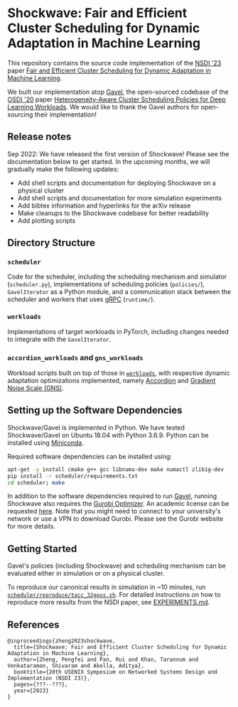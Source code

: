 # Shockwave: Fair and Efficient Cluster Scheduling for Dynamic Adaptation in Machine Learning

This repository contains the source code implementation of the [NSDI '23](https://www.usenix.org/conference/nsdi23) paper [Fair and Efficient Cluster Scheduling for Dynamic Adaptation in Machine Learning](https://www.usenix.org/conference/nsdi23/presentation/zheng).

We built our implementation atop [Gavel](https://github.com/stanford-futuredata/gavel), the open-sourced codebase of the [OSDI '20](https://www.usenix.org/conference/osdi20) paper [Heterogeneity-Aware Cluster Scheduling Policies for Deep Learning Workloads](https://www.usenix.org/conference/osdi20/presentation/narayanan-deepak). We would like to thank the Gavel authors for open-sourcing their implementation!

## Release notes

Sep 2022: We have released the first version of Shockwave! Please see the documentation below to get started. In the upcoming months, we will gradually make the following updates:

* Add shell scripts and documentation for deploying Shockwave on a physical cluster
* Add shell scripts and documentation for more simulation experiments
* Add bibtex information and hyperlinks for the arXiv release
* Make cleanups to the Shockwave codebase for better readability
* Add plotting scripts

## Directory Structure

### `scheduler`
Code for the scheduler, including the scheduling mechanism and simulator (`scheduler.py`), implementations of scheduling policies (`policies/`), `GavelIterator` as a Python module, and a communication stack between the scheduler and workers that uses [gRPC](https://grpc.io/) (`runtime/`).

### `workloads`
Implementations of target workloads in PyTorch, including changes needed to integrate with the `GavelIterator`.

### `accordion_workloads` and `gns_workloads`
Workload scripts built on top of those in [`workloads`](workloads), with respective dynamic adaptation optimizations implemented, namely [Accordion](https://github.com/uw-mad-dash/Accordion) and [Gradient Noise Scale (GNS)](https://openai.com/blog/science-of-ai/).


## Setting up the Software Dependencies

Shockwave/Gavel is implemented in Python. We have tested Shockwave/Gavel on Ubuntu 18.04 with Python 3.6.9.
Python can be installed using [Miniconda](https://docs.conda.io/en/latest/miniconda.html).

Required software dependencies can be installed using:

```bash
apt-get -y install cmake g++ gcc libnuma-dev make numactl zlib1g-dev
pip install -r scheduler/requirements.txt
cd scheduler; make
```

In addition to the software dependencies required to run [Gavel](https://github.com/stanford-futuredata/gavel), running Shockwave also requires the [Gurobi Optimizer](https://www.gurobi.com/). An academic license can be requested [here](https://www.gurobi.com/downloads/end-user-license-agreement-academic/). Note that you might need to connect to your university's network or use a VPN to download Gurobi. Please see the Gurobi website for more details.

## Getting Started

Gavel's policies (including Shockwave) and scheduling mechanism can be evaluated either in simulation or on a physical cluster.

To reproduce our canonical results in simulation in ~10 minutes, run [`scheduler/reproduce/tacc_32gpus.sh`](scheduler/reproduce/tacc_32gpus.sh). For detailed instructions on how to reproduce more results from the NSDI paper, see [EXPERIMENTS.md](EXPERIMENTS.md).


## References

```
@inproceedings{zheng2023shockwave,
  title={Shockwave: Fair and Efficient Cluster Scheduling for Dynamic Adaptation in Machine Learning},
  author={Zheng, Pengfei and Pan, Rui and Khan, Tarannum and Venkataraman, Shivaram and Akella, Aditya},
  booktitle={20th USENIX Symposium on Networked Systems Design and Implementation (NSDI 23)},
  pages={???--???},
  year={2023}
}
```